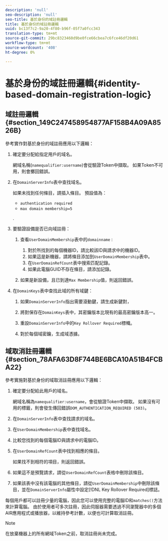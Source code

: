```yaml
---
description: 'null'
seo-description: 'null'
seo-title: 基於身份的域註冊邏輯
title: 基於身份的域註冊邏輯
uuid: bc13f7c2-9a20-4f80-b96f-05f7a0fcc343
translation-type: tm+mt
source-git-commit: 29bc8323460d9be0fce66cbea7c6fce46df20d61
workflow-type: tm+mt
source-wordcount: '408'
ht-degree: 0%

---
```



# 基於身份的域註冊邏輯{#identity-based-domain-registration-logic}

## 域註冊邏輯{#section_149C247458954877AF158B4A09A8526B}

參考實作對基於身份的域註冊應用以下邏輯：

1. 確定要分配給指定用戶的域名。

   網域名稱(`namequalifier:username`)會從驗證Token中擷取。 如果Token不可用，則會擲回錯誤。
1. 在`DomainServerInfo`表中查找域名。

   如果未找到任何條目，請插入條目。 預設值為：

   * `authentication required`
   * `max domain membership=5`

   .

1. 要驗證設備是否已向域註冊：

   1. 查看`UserDomainMembership`表中的`domainname` :

      1. 對於所找到的每個機器ID，請比較該ID與請求中的機器ID。
      1. 如果這是新機器，請將條目添加到`UserDomainMembership`表中。
      1. 在`UserDomainRefCount`表中搜索匹配記錄。
      1. 如果此電腦GUID不存在條目，請添加記錄。
   1. 如果是新設備，且已到達`Max Membership`值，則返回錯誤。


1. 在`DomainKeys`表中查找此域的所有域鍵：

   1. 如果`DomainServerInfo`指出需要滾動鍵，請生成新鍵對，
   1. 將對保存在`DomainKeys`表中，其密鑰版本比現有的最高密鑰版本高一。
   1. 重設`DomainServerInfo`中的`Key Rollover Required`標幟。

   1. 對於每個域密鑰，生成域憑據。

## 域取消註冊邏輯{#section_78AFA63D8F744BE6BCA10A51B4FCBA22}

參考實施對基於身份的域取消註冊應用以下邏輯：

1. 確定要分配給此用戶的域名。

   網域名稱為`namequalifier:username`，會從驗證Token中擷取。 如果沒有可用的標籤，則會發生傳回錯誤`DOM_AUTHENTICATION_REQUIRED (503)`。
1. 在`DomainServerInfo`表中查找請求的域名。
1. 在`UserDomainMembership`表中查找域名。
1. 比較您找到的每個電腦ID與請求中的電腦ID。
1. 在`UserDomainRefCount`表中找到相應的條目。

   如果找不到相符的項目，則返回錯誤。

1. 如果這不是預覽請求，請從`UserDomainRefCount`表格中刪除該條目。
1. 如果該表中沒有該電腦的其他條目，請從`UserDomainMembership`中刪除該條目，並在`DomainServerInfo`屬性中設定[!DNL Key Rollover Required]標誌。

每個用戶都可以註冊少量的電腦，因此您可以使用完整的電腦ID和`matches()`方法來計算電腦。 由於使用者可多次註冊，因此伺服器需要透過不同瀏覽器中的多個AIR應用程式或播放器，以維持參考計數，以便也可計算取消註冊。

>[!NOTE]
>
>在放棄機器上的所有網域Token之前，取消註冊尚未完成。

